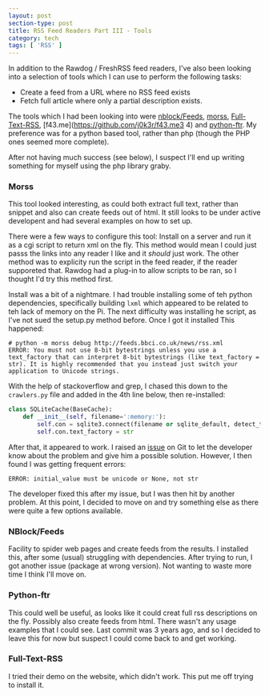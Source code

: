 ```yaml
---
layout: post
section-type: post
title: RSS Feed Readers Part III - Tools
category: tech
tags: [ 'RSS' ]
---
```


In addition to the Rawdog / FreshRSS feed readers, I've also been looking into a selection of tools which I can use to perform the following tasks:

- Create a feed from a URL where no RSS feed exists
- Fetch full article where only a partial description exists.

The tools which I had been looking into were [nblock/Feeds](https://github.com/nblock/feeds), [morss](https://github.com/pictuga/morss), 
[Full-Text-RSS](https://bitbucket.org/fivefilters/full-text-rss), [f43.me](https://github.com/j0k3r/f43.me3 4) and 
[python-ftr](rhttps://github.com/1flow/python-ftr).  My preference was for a python based tool, rather than php (though the PHP 
ones seemed more complete).

After not having much success (see below), I suspect I'll end up writing something for myself using the php library graby.

### Morss

This tool looked interesting, as could both extract full text, rather than snippet and also can create feeds out of html. It 
still looks to be under active developent and had several examples on how to set up.

There were a few ways to configure this tool: Install on a server and run it as a cgi script to return xml on the fly.  This method 
would mean I could just passs the links into any reader I like and it *should* just work.  The other method was to explicity run 
the script in the feed reader, if the reader supporeted that.  Rawdog had a plug-in to allow scripts to be ran, so I thought I'd 
try this method first.

Install was a bit of a nightmare.  I had trouble installing some of teh python dependencies, specifically building `lxml` which 
appeared to be related to teh lack of memory on the Pi.  The next difficulty was installing he script, as I've not sued the setup.py 
method before.  Once I got it installed This happened:

	# python -m morss debug http://feeds.bbci.co.uk/news/rss.xml
	ERROR: You must not use 8-bit bytestrings unless you use a text_factory that can interpret 8-bit bytestrings (like text_factory = str). It is highly recommended that you instead just switch your application to Unicode strings.

With the help of stackoverflow and grep, I chased this down to the `crawlers.py` file and added in the 4th line below, then re-installed:

```python
class SQLiteCache(BaseCache):
	def __init__(self, filename=':memory:'):
		self.con = sqlite3.connect(filename or sqlite_default, detect_types=sqlite3.PARSE_DECLTYPES, check_same_thread=False)
		self.con.text_factory = str
```

After that, it appeared to work. I raised an [issue](https://github.com/pictuga/morss/issues/23) on Git to let the developer know 
about the problem and give him a possible solution. However, I then found I was getting frequent errors:

	ERROR: initial_value must be unicode or None, not str

The developer fixed this after my issue, but I was then hit by another problem.  At this point, I decided to move on and try 
something else as there were quite a few options available.

### NBlock/Feeds

Facility to spider web pages and create feeds from the results.  I installed this, after some (usual) struggling with dependencies.
After trying to run, I got another issue (package at wrong version).  Not wanting to waste more time I think I'll move on.

### Python-ftr

This could well be useful, as looks like it could creat full rss descriptions on the fly.  Possibly also create feeds from html. 
 There wasn't any usage examples that I could see. Last commit was 3 years ago, and so I decided to leave this for now but suspect 
I could come back to and get working.

### Full-Text-RSS

I tried their demo on the website, which didn't work.  This put me off trying to install it.



